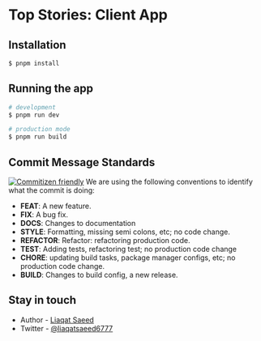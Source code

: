 # Top Stories: Client App

## Installation

```bash
$ pnpm install
```

## Running the app

```bash
# development
$ pnpm run dev

# production mode
$ pnpm run build
```
## Commit Message Standards 
[![Commitizen friendly](https://img.shields.io/badge/commitizen-friendly-brightgreen.svg)](http://commitizen.github.io/cz-cli/)
We are using the following conventions to identify what the commit is doing:

- **FEAT**: A new feature.
- **FIX**: A bug fix.
- **DOCS**: Changes to documentation
- **STYLE**: Formatting, missing semi colons, etc; no code change.
- **REFACTOR**: Refactor: refactoring production code.
- **TEST**: Adding tests, refactoring test; no production code change
- **CHORE**: updating build tasks, package manager configs, etc; no production code change.
- **BUILD**: Changes to build config, a new release.

## Stay in touch

- Author - [Liaqat Saeed](https://liaqatsaeed6777.com)
- Twitter - [@liaqatsaeed6777](https://twitter.com/liaqatsaeed6777)
